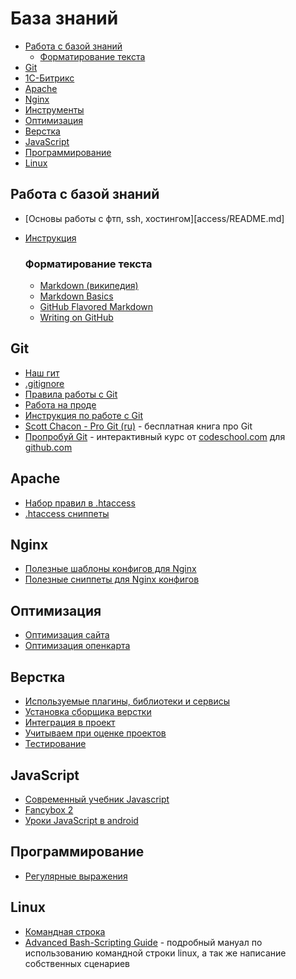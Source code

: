 База знаний
===========

- [Работа с базой знаний](#user-content-Работа-с-базой-знаний)
	- [Форматирование текста](#user-content-Форматирование-текста)
- [Git](#git)
- [1С-Битрикс](Bitrix/README.md)
- [Apache](#apache)
- [Nginx](#nginx)
- [Инструменты](tools/README.md)
- [Оптимизация](#Оптимизация)
- [Верстка](#Верстка)
- [JavaScript](#javascript)
- [Программирование](#Программирование)
- [Linux](#linux)

## Работа с базой знаний

- [Основы работы с фтп, ssh, хостингом][access/README.md]
- [Инструкция](CONTRIBUTING.md)

	### Форматирование текста
	- [Markdown (википедия)](https://ru.wikipedia.org/wiki/Markdown)
	- [Markdown Basics](https://help.github.com/articles/markdown-basics/)
	- [GitHub Flavored Markdown](https://help.github.com/articles/github-flavored-markdown/)
	- [Writing on GitHub](https://help.github.com/articles/writing-on-github/)

## Git
- [Наш гит](Git/Gitlab/README.md)
- [.gitignore](Git/Gitignore/README.md)
- [Правила работы с Git](Git/Правила/README.md)
- [Работа на проде](Git/Продакшен/README.md)
- [Инструкция по работе с Git](Git/Инструкция/README.md)
- [Scott Chacon - Pro Git (ru)](http://git-scm.com/book/ru) - бесплатная книга про Git
- [Пропробуй Git](https://try.github.io) - интерактивный курс от [codeschool.com](http://codeschool.com) для [github.com](http://github.com)

## Apache
- [Набор правил в .htaccess](Apache/.htaccess)
- [.htaccess сниппеты](Apache/README.md)

## Nginx
- [Полезные шаблоны конфигов для Nginx](Nginx/README.md)
- [Полезные сниппеты для Nginx конфигов](https://habrahabr.ru/post/272381/)

## Оптимизация
- [Оптимизация сайта](https://bitbucket.org/project-tm/project.testing)
- [Оптимизация опенкарта](Оптимизация/Опенкарт/README.md)

## Верстка
- [Используемые плагины, библиотеки и сервисы](Html/README.md)
- [Установка сборщика верстки](Html/Build/README.md)
- [Интеграция в проект](Html/Интеграция/README.md)
- [Учитываем при оценке проектов](Html/Оценка/README.md)
- [Тестирование](Html/Тестирование/README.md)

## JavaScript
- [Современный учебник Javascript](https://learn.javascript.ru/)
- [Fancybox 2](http://fancyapps.com/fancybox/)
- [Уроки JavaScript в android](https://play.google.com/store/apps/details?id=com.reedbook.jstutorial)

## Программирование
- [Регулярные выражения](Regexp/README.md)

## Linux
- [Командная строка](Linux/Shell/README.md)
- [Advanced Bash-Scripting Guide](http://www.opennet.ru/docs/RUS/bash_scripting_guide/) - подробный мануал по использованию командной строки linux, а так же написание собственных сценариев
